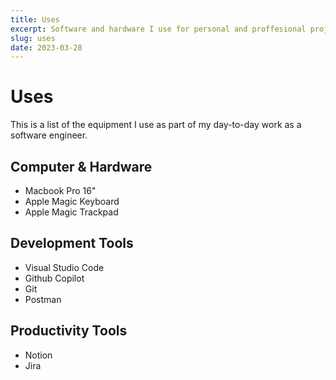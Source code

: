 ```yaml
---
title: Uses
excerpt: Software and hardware I use for personal and proffesional projects
slug: uses
date: 2023-03-28
---
```


# Uses

This is a list of the equipment I use as part of my day-to-day work as a software engineer.

## Computer & Hardware

- Macbook Pro 16"
- Apple Magic Keyboard
- Apple Magic Trackpad

## Development Tools

- Visual Studio Code
- Github Copilot
- Git
- Postman

## Productivity Tools

- Notion
- Jira
